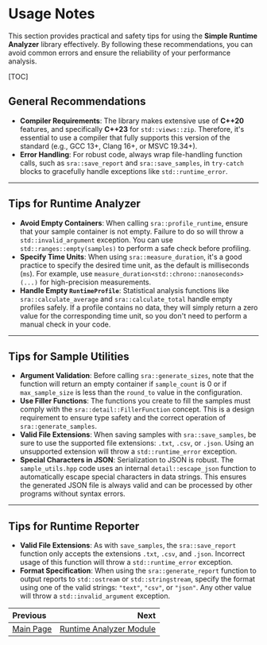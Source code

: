 # Usage Notes

This section provides practical and safety tips for using the **Simple Runtime Analyzer** library effectively. By following these recommendations, you can avoid common errors and ensure the reliability of your performance analysis.

[TOC]

## General Recommendations

* **Compiler Requirements**: The library makes extensive use of **C++20** features, and specifically **C++23** for `std::views::zip`. Therefore, it's essential to use a compiler that fully supports this version of the standard (e.g., GCC 13+, Clang 16+, or MSVC 19.34+).
* **Error Handling**: For robust code, always wrap file-handling function calls, such as `sra::save_report` and `sra::save_samples`, in `try-catch` blocks to gracefully handle exceptions like `std::runtime_error`.

---

## Tips for Runtime Analyzer

* **Avoid Empty Containers**: When calling `sra::profile_runtime`, ensure that your sample container is not empty. Failure to do so will throw a `std::invalid_argument` exception. You can use `std::ranges::empty(samples)` to perform a safe check before profiling.
* **Specify Time Units**: When using `sra::measure_duration`, it's a good practice to specify the desired time unit, as the default is milliseconds (`ms`). For example, use `measure_duration<std::chrono::nanoseconds>(...)` for high-precision measurements.
* **Handle Empty `RuntimeProfile`**: Statistical analysis functions like `sra::calculate_average` and `sra::calculate_total` handle empty profiles safely. If a profile contains no data, they will simply return a zero value for the corresponding time unit, so you don't need to perform a manual check in your code.

---

## Tips for Sample Utilities

* **Argument Validation**: Before calling `sra::generate_sizes`, note that the function will return an empty container if `sample_count` is 0 or if `max_sample_size` is less than the `round_to` value in the configuration.
* **Use Filler Functions**: The functions you create to fill the samples must comply with the `sra::detail::FillerFunction` concept. This is a design requirement to ensure type safety and the correct operation of `sra::generate_samples`.
* **Valid File Extensions**: When saving samples with `sra::save_samples`, be sure to use the supported file extensions: `.txt`, `.csv`, or `.json`. Using an unsupported extension will throw a `std::runtime_error` exception.
* **Special Characters in JSON**: Serialization to JSON is robust. The `sample_utils.hpp` code uses an internal `detail::escape_json` function to automatically escape special characters in data strings. This ensures the generated JSON file is always valid and can be processed by other programs without syntax errors.

---

## Tips for Runtime Reporter

* **Valid File Extensions**: As with `save_samples`, the `sra::save_report` function only accepts the extensions `.txt`, `.csv`, and `.json`. Incorrect usage of this function will throw a `std::runtime_error` exception.
* **Format Specification**: When using the `sra::generate_report` function to output reports to `std::ostream` or `std::stringstream`, specify the format using one of the valid strings: `"text"`, `"csv"`, or `"json"`. Any other value will throw a `std::invalid_argument` exception.

<div class="section_buttons">

| Previous                  |                                           Next |
|:--------------------------|-----------------------------------------------:|
| [Main Page](../README.md) | [Runtime Analyzer Module](runtime_analyzer.md) |

</div>
